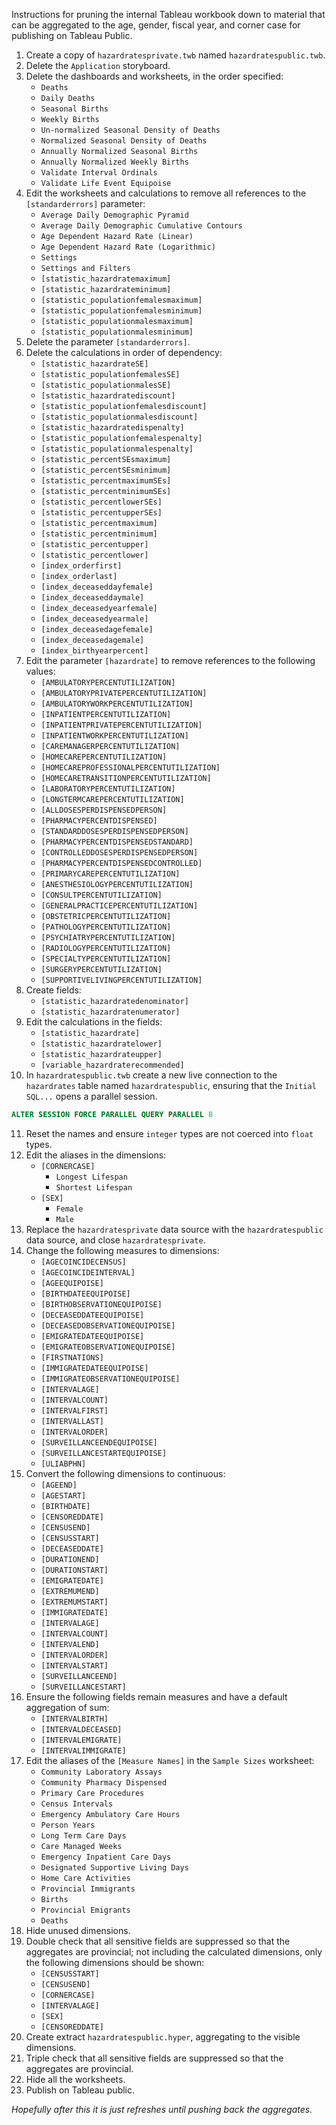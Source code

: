 Instructions for pruning the internal Tableau workbook down to material that can be
aggregated to the age, gender, fiscal year, and corner case for publishing on Tableau
Public.

1. Create a copy of `hazardratesprivate.twb` named `hazardratespublic.twb`.
2. Delete the `Application` storyboard.
3. Delete the dashboards and worksheets, in the order specified:
    * `Deaths`
    * `Daily Deaths`
    * `Seasonal Births`
    * `Weekly Births`
    * `Un-normalized Seasonal Density of Deaths`
    * `Normalized Seasonal Density of Deaths`
    * `Annually Normalized Seasonal Births`
    * `Annually Normalized Weekly Births`
    * `Validate Interval Ordinals`
    * `Validate Life Event Equipoise`
4. Edit the worksheets and calculations to remove all references to the `[standarderrors]`
parameter:
    * `Average Daily Demographic Pyramid`
    * `Average Daily Demographic Cumulative Contours`
    * `Age Dependent Hazard Rate (Linear)`
    * `Age Dependent Hazard Rate (Logarithmic)`
    * `Settings`
    * `Settings and Filters`
    * `[statistic_hazardratemaximum]`
    * `[statistic_hazardrateminimum]`
    * `[statistic_populationfemalesmaximum]`
    * `[statistic_populationfemalesminimum]`
    * `[statistic_populationmalesmaximum]`
    * `[statistic_populationmalesminimum]`
5. Delete the parameter `[standarderrors]`.
6. Delete the calculations in order of dependency:
    * `[statistic_hazardrateSE]`
    * `[statistic_populationfemalesSE]`
    * `[statistic_populationmalesSE]`
    * `[statistic_hazardratediscount]`
    * `[statistic_populationfemalesdiscount]`
    * `[statistic_populationmalesdiscount]`
    * `[statistic_hazardratedispenalty]`
    * `[statistic_populationfemalespenalty]`
    * `[statistic_populationmalespenalty]`
    * `[statistic_percentSEsmaximum]`
    * `[statistic_percentSEsminimum]`
    * `[statistic_percentmaximumSEs]`
    * `[statistic_percentminimumSEs]`
    * `[statistic_percentlowerSEs]`
    * `[statistic_percentupperSEs]`
    * `[statistic_percentmaximum]`
    * `[statistic_percentminimum]`
    * `[statistic_percentupper]`
    * `[statistic_percentlower]`
    * `[index_orderfirst]`
    * `[index_orderlast]`
    * `[index_deceaseddayfemale]`
    * `[index_deceaseddaymale]`
    * `[index_deceasedyearfemale]`
    * `[index_deceasedyearmale]`
    * `[index_deceasedagefemale]`
    * `[index_deceasedagemale]`
    * `[index_birthyearpercent]`
7. Edit the parameter `[hazardrate]` to remove references to the following values:
    * `[AMBULATORYPERCENTUTILIZATION]`
    * `[AMBULATORYPRIVATEPERCENTUTILIZATION]`
    * `[AMBULATORYWORKPERCENTUTILIZATION]`
    * `[INPATIENTPERCENTUTILIZATION]`
    * `[INPATIENTPRIVATEPERCENTUTILIZATION]`
    * `[INPATIENTWORKPERCENTUTILIZATION]`
    * `[CAREMANAGERPERCENTUTILIZATION]`
    * `[HOMECAREPERCENTUTILIZATION]`
    * `[HOMECAREPROFESSIONALPERCENTUTILIZATION]`
    * `[HOMECARETRANSITIONPERCENTUTILIZATION]`
    * `[LABORATORYPERCENTUTILIZATION]`
    * `[LONGTERMCAREPERCENTUTILIZATION]`
    * `[ALLDOSESPERDISPENSEDPERSON]`
    * `[PHARMACYPERCENTDISPENSED]`
    * `[STANDARDDOSESPERDISPENSEDPERSON]`
    * `[PHARMACYPERCENTDISPENSEDSTANDARD]`
    * `[CONTROLLEDDOSESPERDISPENSEDPERSON]`
    * `[PHARMACYPERCENTDISPENSEDCONTROLLED]`
    * `[PRIMARYCAREPERCENTUTILIZATION]`
    * `[ANESTHESIOLOGYPERCENTUTILIZATION]`
    * `[CONSULTPERCENTUTILIZATION]`
    * `[GENERALPRACTICEPERCENTUTILIZATION]`
    * `[OBSTETRICPERCENTUTILIZATION]`
    * `[PATHOLOGYPERCENTUTILIZATION]`
    * `[PSYCHIATRYPERCENTUTILIZATION]`
    * `[RADIOLOGYPERCENTUTILIZATION]`
    * `[SPECIALTYPERCENTUTILIZATION]`
    * `[SURGERYPERCENTUTILIZATION]`
    * `[SUPPORTIVELIVINGPERCENTUTILIZATION]`
8. Create fields:
    * `[statistic_hazardratedenominator]`
    * `[statistic_hazardratenumerator]`
9. Edit the calculations in the fields:
    * `[statistic_hazardrate]`
    * `[statistic_hazardratelower]`
    * `[statistic_hazardrateupper]`
    * `[variable_hazardraterecommended]`
10. In `hazardratespublic.twb` create a new live connection to the `hazardrates` table named
`hazardratespublic`, ensuring that the `Initial SQL...` opens a parallel session.

```SQL
ALTER SESSION FORCE PARALLEL QUERY PARALLEL 8
```

11. Reset the names and ensure `integer` types are not coerced into `float` types.
12. Edit the aliases in the dimensions:
    * `[CORNERCASE]`
        - `Longest Lifespan`
        - `Shortest Lifespan`
    * `[SEX]`
        - `Female`
        - `Male` 
13. Replace the `hazardratesprivate` data source with the `hazardratespublic` data source,
and close `hazardratesprivate`.
14. Change the following measures to dimensions:
    * `[AGECOINCIDECENSUS]`
    * `[AGECOINCIDEINTERVAL]`
    * `[AGEEQUIPOISE]`
    * `[BIRTHDATEEQUIPOISE]`
    * `[BIRTHOBSERVATIONEQUIPOISE]`
    * `[DECEASEDDATEEQUIPOISE]`
    * `[DECEASEDOBSERVATIONEQUIPOISE]`
    * `[EMIGRATEDATEEQUIPOISE]`
    * `[EMIGRATEOBSERVATIONEQUIPOISE]`
    * `[FIRSTNATIONS]`
    * `[IMMIGRATEDATEEQUIPOISE]`
    * `[IMMIGRATEOBSERVATIONEQUIPOISE]`
    * `[INTERVALAGE]`
    * `[INTERVALCOUNT]`
    * `[INTERVALFIRST]`
    * `[INTERVALLAST]`
    * `[INTERVALORDER]`
    * `[SURVEILLANCEENDEQUIPOISE]`
    * `[SURVEILLANCESTARTEQUIPOISE]`
    * `[ULIABPHN]`
15. Convert the following dimensions to continuous:
    * `[AGEEND]`
    * `[AGESTART]`
    * `[BIRTHDATE]`
    * `[CENSOREDDATE]`
    * `[CENSUSEND]`
    * `[CENSUSSTART]`
    * `[DECEASEDDATE]`
    * `[DURATIONEND]`
    * `[DURATIONSTART]`
    * `[EMIGRATEDATE]`
    * `[EXTREMUMEND]`
    * `[EXTREMUMSTART]`
    * `[IMMIGRATEDATE]`
    * `[INTERVALAGE]`
    * `[INTERVALCOUNT]`
    * `[INTERVALEND]`
    * `[INTERVALORDER]`
    * `[INTERVALSTART]`
    * `[SURVEILLANCEEND]`
    * `[SURVEILLANCESTART]`
16. Ensure the following fields remain measures and have a default aggregation of sum:
    * `[INTERVALBIRTH]`
    * `[INTERVALDECEASED]`
    * `[INTERVALEMIGRATE]`
    * `[INTERVALIMMIGRATE]`
17. Edit the aliases of the `[Measure Names]` in the `Sample Sizes` worksheet:
    * `Community Laboratory Assays`
    * `Community Pharmacy Dispensed`
    * `Primary Care Procedures`
    * `Census Intervals`
    * `Emergency Ambulatory Care Hours`
    * `Person Years`
    * `Long Term Care Days`
    * `Care Managed Weeks`
    * `Emergency Inpatient Care Days`
    * `Designated Supportive Living Days`
    * `Home Care Activities`
    * `Provincial Immigrants`
    * `Births`
    * `Provincial Emigrants`
    * `Deaths`
18. Hide unused dimensions.
19. Double check that all sensitive fields are suppressed so that the aggregates are
provincial; not including the calculated dimensions, only the following dimensions should be
shown:
    * `[CENSUSSTART]`
    * `[CENSUSEND]`
    * `[CORNERCASE]`
    * `[INTERVALAGE]`
    * `[SEX]`
    * `[CENSOREDDATE]`
20. Create extract `hazardratespublic.hyper`, aggregating to the visible dimensions.
21. Triple check that all sensitive fields are suppressed so that the aggregates are
provincial.
23. Hide all the worksheets.
24. Publish on Tableau public.

*Hopefully after this it is just refreshes until pushing back the aggregates.*